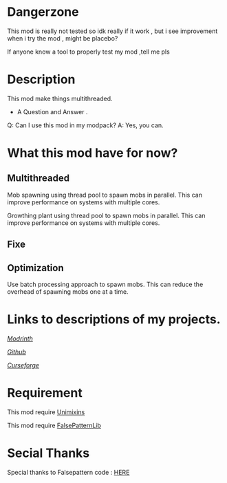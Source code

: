 # Dangerzone

This mod is really not tested so idk really if it work , but i see improvement when i try the mod , might be placebo?

If anyone know a tool to properly test my mod ,tell me pls

# Description

This mod make things multithreaded.

- A Question and Answer .

Q: Can I use this mod in my modpack?
A: Yes, you can.

# What this mod have for now?

## Multithreaded

Mob spawning using thread pool to spawn mobs in parallel. This can improve performance on systems with multiple cores.

Growthing plant using thread pool to spawn mobs in parallel. This can improve performance on systems with multiple cores.

## Fixe

## Optimization

Use batch processing approach to spawn mobs. This can reduce the overhead of spawning mobs one at a time.



# Links to descriptions of my projects.

[*Modrinth*]()

[*Github*]()

[*Curseforge*]()

# Requirement

This mod require [Unimixins](https://legacy.curseforge.com/minecraft/mc-mods/unimixins/files/4492255)

This mod require [FalsePatternLib](https://legacy.curseforge.com/minecraft/mc-mods/fplib/files/4506858)

# Secial Thanks

Special thanks to Falsepattern code : [HERE](https://github.com/FalsePattern/FalseTweaks)
